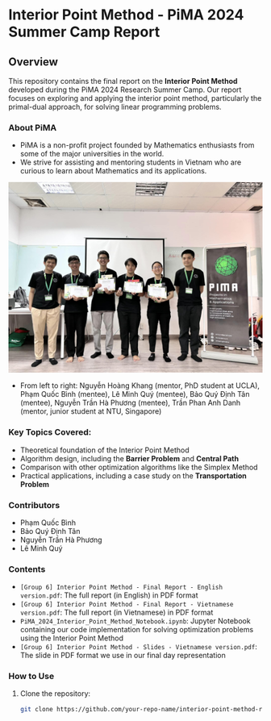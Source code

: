 # Interior Point Method - PiMA 2024 Summer Camp Report

## Overview

This repository contains the final report on the **Interior Point Method** developed during the PiMA 2024 Research Summer Camp. Our report focuses on exploring and applying the interior point method, particularly the primal-dual approach, for solving linear programming problems.
### About PiMA 
- PiMA is a non-profit project founded by Mathematics enthusiasts from some of the major universities in the world.
- We strive for assisting and mentoring students in Vietnam who are curious to learn about Mathematics and its applications.
  
![Group 6 - Team Picture](./image/PiMA_picture.jpg)
- From left to right: Nguyễn Hoàng Khang (mentor, PhD student at UCLA), Phạm Quốc Bình (mentee), Lê Minh Quý (mentee), Bảo Quý Định Tân (mentee), Nguyễn Trần Hà Phương (mentee), Trần Phan Anh Danh (mentor, junior student at NTU, Singapore)

### Key Topics Covered:
- Theoretical foundation of the Interior Point Method
- Algorithm design, including the **Barrier Problem** and **Central Path**
- Comparison with other optimization algorithms like the Simplex Method
- Practical applications, including a case study on the **Transportation Problem**

### Contributors
- Phạm Quốc Bình
- Bảo Quý Định Tân
- Nguyễn Trần Hà Phương
- Lê Minh Quý

### Contents
- `[Group 6] Interior Point Method - Final Report - English version.pdf`: The full report (in English) in PDF format
- `[Group 6] Interior Point Method - Final Report - Vietnamese version.pdf`: The full report (in Vietnamese) in PDF format 
- `PiMA_2024_Interior_Point_Method_Notebook.ipynb`: Jupyter Notebook containing our code implementation for solving optimization problems using the Interior Point Method
- `[Group 6] Interior Point Method - Slides - Vietnamese version.pdf`: The slide in PDF format we use in our final day representation

### How to Use
1. Clone the repository:
   ```bash
   git clone https://github.com/your-repo-name/interior-point-method-report.git
